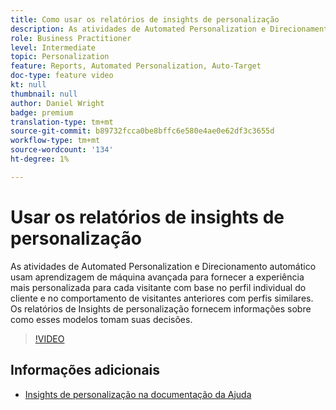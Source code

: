 ```yaml
---
title: Como usar os relatórios de insights de personalização
description: As atividades de Automated Personalization e Direcionamento automático usam aprendizagem de máquina avançada para fornecer a experiência mais personalizada para cada visitante com base no perfil individual do cliente e no comportamento de visitantes anteriores com perfis similares. Os relatórios de Insights de personalização fornecem informações sobre como esses modelos tomam suas decisões.
role: Business Practitioner
level: Intermediate
topic: Personalization
feature: Reports, Automated Personalization, Auto-Target
doc-type: feature video
kt: null
thumbnail: null
author: Daniel Wright
badge: premium
translation-type: tm+mt
source-git-commit: b89732fcca0be8bffc6e580e4ae0e62df3c3655d
workflow-type: tm+mt
source-wordcount: '134'
ht-degree: 1%

---
```



# Usar os relatórios de insights de personalização

As atividades de Automated Personalization e Direcionamento automático usam aprendizagem de máquina avançada para fornecer a experiência mais personalizada para cada visitante com base no perfil individual do cliente e no comportamento de visitantes anteriores com perfis similares. Os relatórios de Insights de personalização fornecem informações sobre como esses modelos tomam suas decisões.

>[!VIDEO](https://video.tv.adobe.com/v/25601/?quality=12)

## Informações adicionais

* [Insights de personalização na documentação da Ajuda](https://docs.adobe.com/content/help/en/target/using/reports/insights/personalization-insights-reports.html)